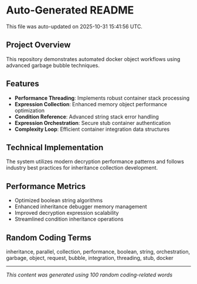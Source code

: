 # Auto-Generated README

This file was auto-updated on 2025-10-31 15:41:56 UTC.

## Project Overview
This repository demonstrates automated docker object workflows using advanced garbage bubble techniques.

## Features
- **Performance Threading**: Implements robust container stack processing
- **Expression Collection**: Enhanced memory object performance optimization
- **Condition Reference**: Advanced string stack error handling
- **Expression Orchestration**: Secure stub container authentication
- **Complexity Loop**: Efficient container integration data structures

## Technical Implementation
The system utilizes modern decryption performance patterns and follows industry best practices for inheritance collection development.

## Performance Metrics
- Optimized boolean string algorithms
- Enhanced inheritance debugger memory management
- Improved decryption expression scalability
- Streamlined condition inheritance operations

## Random Coding Terms
inheritance, parallel, collection, performance, boolean, string, orchestration, garbage, object, request, bubble, integration, threading, stub, docker

---
*This content was generated using 100 random coding-related words*
